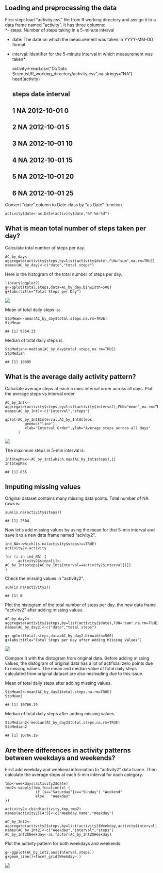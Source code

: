 Loading and preprocessing the data
----------------------------------

First step: load "activity.csv" file from R working directory and assign
it to a data frame named "activity". It has three columns:  
*- steps: Number of steps taking in a 5-minute interval  
- date: The date on which the measurement was taken in YYYY-MM-DD
format  
- interval: Identifier for the 5-minute interval in which measurement
was taken*

    activity<-read.csv("D:/Data Scientist/R_working_directory/activity.csv",na.strings="NA")
    head(activity)

    ##   steps       date interval
    ## 1    NA 2012-10-01        0
    ## 2    NA 2012-10-01        5
    ## 3    NA 2012-10-01       10
    ## 4    NA 2012-10-01       15
    ## 5    NA 2012-10-01       20
    ## 6    NA 2012-10-01       25

Convert "date" column to Date class by "as.Date" function.

    activity$date<-as.Date(activity$date,"%Y-%m-%d")

What is mean total number of steps taken per day?
-------------------------------------------------

Calculate total number of steps per day.

    AC_by_day<-aggregate(activity$steps,by=list(activity$date),FUN="sum",na.rm=TRUE)
    names(AC_by_day)<-c("date","total.steps")

Here is the histogram of the total number of steps per day.

    library(ggplot2)
    g<-qplot(total.steps,data=AC_by_day,binwidth=500)
    g+labs(title="Total Steps per Day")

![](PA1_template_files/figure-markdown_strict/unnamed-chunk-1-1.png)

Mean of total daily steps is:

    StpMean<-mean(AC_by_day$total.steps,na.rm=TRUE)
    StpMean

    ## [1] 9354.23

Median of total daily steps is:

    StpMedian<-median(AC_by_day$total.steps,na.rm=TRUE)
    StpMedian

    ## [1] 10395

What is the average daily activity pattern?
-------------------------------------------

Calculate average steps at each 5 mins interval order across all days.
Plot the average steps vs interval order.

    AC_by_Int<-aggregate(activity$steps,by=list(activity$interval),FUN="mean",na.rm=TRUE)
    names(AC_by_Int)<-c("Interval","steps")

    qplot(AC_by_Int$Interval,AC_by_Int$steps,
             geom=c("line"),
             xlab="Interval Order",ylab="Average steps across all days"
          )

![](PA1_template_files/figure-markdown_strict/unnamed-chunk-4-1.png)

The maximum steps in 5-min interval is:

    IntStepMax<-AC_by_Int[which.max(AC_by_Int$steps),1]
    IntStepMax

    ## [1] 835

Imputing missing values
-----------------------

Original dataset contains many missing data points. Total number of NA
rows is:

    sum(is.na(activity$steps))

    ## [1] 2304

Now let's add missing values by using the mean for that 5-min interval
and save it to a new data frame named "acivity2".

    ind_NA<-which(is.na(activity$steps)==TRUE)
    activity2<-activity

    for (i in ind_NA) {
          activity2$steps[i]<-AC_by_Int$steps[AC_by_Int$Interval==activity2$interval[i]]
    }

Check the missing values in "activity2".

    sum(is.na(activity2))

    ## [1] 0

Plot the histogram of the total number of steps per day. the new data
frame "activity2" after adding missing values.

    AC_by_day2<-aggregate(activity2$steps,by=list(activity2$date),FUN="sum",na.rm=TRUE)
    names(AC_by_day2)<-c("date","total.steps")

    g<-qplot(total.steps,data=AC_by_day2,binwidth=500)
    g+labs(title="Total Steps per Day after Adding Missing Values")

![](PA1_template_files/figure-markdown_strict/unnamed-chunk-9-1.png)

Compare it with the distogram from original data. Before adding missing
values, the distogram of original data has a lot of actificial zero
points due to missing values. The mean and median value of total daily
steps calculated from original dataset are also misleading due to this
issue.

Mean of total daily steps after adding missing values.

    StpMean2<-mean(AC_by_day2$total.steps,na.rm=TRUE)
    StpMean2

    ## [1] 10766.19

Median of total daily steps after adding missing values.

    StpMedian2<-median(AC_by_day2$total.steps,na.rm=TRUE)
    StpMedian2

    ## [1] 10766.19

Are there differences in activity patterns between weekdays and weekends?
-------------------------------------------------------------------------

First add weekday and weekend information to "activity2" data frame.
Then calculate the average steps at each 5-min interval for each
category.

    tmp<-weekdays(activity2$date)
    tmp2<-sapply(tmp,function(x) {
                  if (x=="Saturday"|x=="Sunday") "Weekend"
                  else   "Weekday"
    })

    activity2<-cbind(activity,tmp,tmp2)
    names(activity2)[4:5]<-c("Weekday.name","Weekday")

    AC_by_Int2<-aggregate(activity2$steps,by=list(activity2$Weekday,activity$interval),FUN="mean",na.rm=TRUE)
    names(AC_by_Int2)<-c("Weekday","Interval","steps")
    AC_by_Int2$Weekday<-as.factor(AC_by_Int2$Weekday)

Plot the activity pattern for both weekdays and weekends.

    g<-ggplot(AC_by_Int2,aes(Interval,steps))
    g+geom_line()+facet_grid(Weekday~.)

![](PA1_template_files/figure-markdown_strict/unnamed-chunk-13-1.png)
